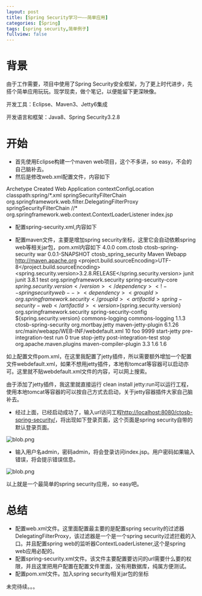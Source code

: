 ```yaml
---
layout: post
title: [Spring Security学习一——简单应用]
categories: [Spring]
tags: [spring security,简单例子]
fullview: false
---
```

# 背景

由于工作需要，项目中使用了Spring Security安全框架，为了更上时代进步，先搭个简单应用玩玩。现学现卖，做个笔记，以便能留下更深映像。

开发工具：Eclipse、Maven3、Jetty6集成

开发语言和框架：Java8、Spring Security3.2.8

# 开始

* 首先使用Eclipse构建一个maven web项目，这个不多讲，so easy，不会的自己脑补去。
* 然后是修改web.xml配置文件，内容如下
<!DOCTYPE web-app PUBLIC "-//Sun Microsystems, Inc.//DTD Web Application 2.3//EN" "http://java.sun.com/dtd/web-app_2_3.dtd" > <web-app> <display-name>Archetype Created Web Application</display-name> <context-param> <param-name>contextConfigLocation</param-name> <param-value> classpath:spring/*.xml </param-value> </context-param> <filter> <filter-name>springSecurityFilterChain</filter-name> <filter-class>org.springframework.web.filter.DelegatingFilterProxy</filter-class> </filter> <!-- spring security 的过滤器，这里配置拦截所有url --> <filter-mapping> <filter-name>springSecurityFilterChain</filter-name> <url-pattern>//*</url-pattern> </filter-mapping> <!-- spring web监听器 --> <listener> <listener-class>org.springframework.web.context.ContextLoaderListener</listener-class> </listener> <welcome-file-list> <welcome-file>index.jsp</welcome-file> </welcome-file-list> </web-app>

* 配置spring-security.xml,内容如下
<?xml version="1.0" encoding="UTF-8"?> <beans:beans xmlns="http://www.springframework.org/schema/security" xmlns:beans="http://www.springframework.org/schema/beans" xmlns:xsi="http://www.w3.org/2001/XMLSchema-instance" xsi:schemaLocation="http://www.springframework.org/schema/beans http://www.springframework.org/schema/beans/spring-beans-3.0.xsd http://www.springframework.org/schema/security http://www.springframework.org/schema/security/spring-security.xsd"> <!-- 自动配置模式，拦截所有请求，有ROLE_USER才可以通过 --> <http auto-config="true"> <intercept-url pattern="//*/*" access="ROLE_USER" /> </http> <!-- 认证管理器,用户名密码都集成在配置文件中 --> <authentication-manager> <authentication-provider> <user-service> <user name="admin" password="admin" authorities="ROLE_USER" /> </user-service> </authentication-provider> </authentication-manager> </beans:beans>

* 配置maven文件，主要是增加spring security坐标，这里它会自动依赖spring web等相关jar包，pom.xml内容如下
<project xmlns="http://maven.apache.org/POM/4.0.0" xmlns:xsi="http://www.w3.org/2001/XMLSchema-instance" xsi:schemaLocation="http://maven.apache.org/POM/4.0.0 http://maven.apache.org/maven-v4_0_0.xsd"> <modelVersion>4.0.0</modelVersion> <groupId>com.ctosb</groupId> <artifactId>ctosb-spring-security</artifactId> <packaging>war</packaging> <version>0.0.1-SNAPSHOT</version> <name>ctosb_spring_security Maven Webapp</name> <url>http://maven.apache.org</url> <properties> <project.build.sourceEncoding>UTF-8</project.build.sourceEncoding> <spring.security.version>3.2.8.RELEASE</spring.security.version> </properties> <dependencies> <dependency> <groupId>junit</groupId> <artifactId>junit</artifactId> <version>3.8.1</version> <scope>test</scope> </dependency> <!-- spring security core --> <dependency> <groupId>org.springframework.security</groupId> <artifactId>spring-security-core</artifactId> <version>${spring.security.version}</version> </dependency> <!-- spring security web --> <dependency> <groupId>org.springframework.security</groupId> <artifactId>spring-security-web</artifactId> <version>${spring.security.version}</version> </dependency> <!-- spring security config --> <dependency> <groupId>org.springframework.security</groupId> <artifactId>spring-security-config</artifactId> <version>${spring.security.version}</version> </dependency> <dependency> <groupId>commons-logging</groupId> <artifactId>commons-logging</artifactId> <version>1.1.3</version> </dependency> </dependencies> <build> <finalName>ctosb-spring-security</finalName> <plugins> <plugin> <groupId>org.mortbay.jetty</groupId> <artifactId>maven-jetty-plugin</artifactId> <version>6.1.26</version> <configuration> <webDefaultXml>src/main/webapp/WEB-INF/webdefault.xml</webDefaultXml> <scanIntervalSeconds>10</scanIntervalSeconds> <stopKey>foo</stopKey> <stopPort>9999</stopPort> </configuration> <executions> <execution> <id>start-jetty</id> <phase>pre-integration-test</phase> <goals> <goal>run</goal> </goals> <configuration> <scanIntervalSeconds>0</scanIntervalSeconds> <daemon>true</daemon> </configuration> </execution> <execution> <id>stop-jetty</id> <phase>post-integration-test</phase> <goals> <goal>stop</goal> </goals> </execution> </executions> </plugin> <plugin> <groupId>org.apache.maven.plugins</groupId> <artifactId>maven-compiler-plugin</artifactId> <version>3.3</version> <configuration> <source>1.6</source> <target>1.6</target> </configuration> </plugin> </plugins> </build> </project>

如上配置文件pom.xml，在这里我配置了jetty插件，所以需要额外增加一个配置文件webdefault.xml，如果不想用jetty插件，本地有tomcat等容器可以启动亦可。这里就不贴webdefault.xml文件的内容，可以网上搜索。

由于添加了jetty插件，我这里就直接运行 clean install jetty:run可以运行工程，使用本地tomcat等容器的可以按自己方式去启动，关于jetty容器插件大家自己脑补去。

* 经过上面，已经启动成功了，输入url访问工程[http://localhost:8080/ctosb-spring-security/](http://localhost:8080/ctosb-spring-security/)，将出现如下登录页面，这个页面是spring security自带的默认登录页面。

![blob.png]( "1464706774167448.png")

* 输入用户名admin，密码admin，将会登录访问index.jsp。用户密码如果输入错误，将会提示错误信息。

![blob.png]( "1464706954656086.png")

以上就是一个最简单的spring security应用，so easy吧。

# 总结

* 配置web.xml文件。这里面配置最主要的是配置spring security的过滤器DelegatingFilterProxy，该过滤器是一个是一个spring security过滤拦截的入口。并且配置spring web的监听器ContextLoaderListener,这个是spring web应用必配的。
* 配置spring-security.xml文件。该文件主要配置要访问的url需要什么要的权限，并且这里把用户配置在配置文件里面，没有用数据库，纯属方便测试。
* 配置pom.xml文件。加入spring security相关jar包的坐标

未完待续。。。
